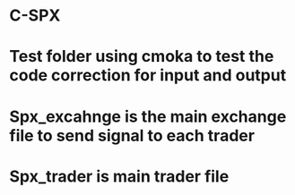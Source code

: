 # C-SPX
# Test folder using cmoka to test the code correction for input and output 
# Spx_excahnge is the main exchange file to send signal to each trader
# Spx_trader is main trader file 
